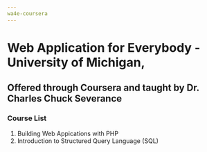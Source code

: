 ```yaml
---
wa4e-coursera
---
```

# Web Application for Everybody - University of Michigan,
## Offered through Coursera and taught by Dr. Charles Chuck Severance

### Course List

1. Building Web Appications with PHP
2. Introduction to Structured Query Language (SQL)
